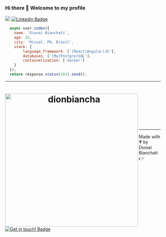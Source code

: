 ### Hi there 👋 Welcome to my profile

![](https://visitor-badge.glitch.me/badge?page_id=dionbiancha.dionbiancha)
[![Linkedin Badge](https://img.shields.io/badge/-LinkedIn-blue?style=flat-square&logo=Linkedin&logoColor=white&link=https://www.linkedin.com/in/dionbiancha/)](https://www.linkedin.com/in/dionbiancha/)

```javascript
  async user.index({
    name: 'Dionei Bianchati',
    age: 24,
    city: 'Missal, PR, Brazil',
    stack: {
        language_framework: ['(React|Angular)JS'],
        databases: ['(My|Postgre)SQL'],
        containerization: ['docker']
    }
  });
  return response.status(201).send();
```

<hr>
<h1 align="center">
  <img alt="dionbiancha" src="https://github-readme-stats.codestackr.vercel.app/api?username=dionbiancha&show_icons=true&hide_border=true&theme=dark" width="430px" align="left"/>
</h1>

<br>
<br>
<br>
<br>
<br>
<br>
<hr>

Made with :heartpulse: by Dionei Bianchati :point_right: [![Get in touch! Badge](https://img.shields.io/badge/-WhatsApp-green?style=flat-square&logo=Whatsapp&logoColor=white&link=http://wa.me/5545988269789)](http://wa.me/5545988269789)



